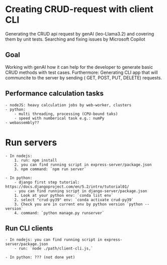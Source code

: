 # Creating CRUD-request with client CLI

Generating the CRUD api request by genAI (leo-Llama3.2) and covering them by unit tests.
Searching and fixing issues by Microsoft Copilot


## Goal

Working with  genAI how it can help for the developer to generate basic CRUD methods with test cases.
Furthermore: Generating CLI app that will communcite to the server by sending ( GET, POST, PUT, DELETE) requests.

## Performance calculation tasks
	- nodeJS: heavy calculation jobs by web-worker, clusters
	- python: 
		- multi threading, processing (CPU-bound taks)
		- speed with numberical task e.g.: numPy
	- webassembly??

# Run servers
	- In nodejs: 
		1. run: npm install
		2. you can find running script in express-server/package.json
		3. npm command: `npm run server`
	
	- In python:
		- django first step tutorial: https://docs.djangoproject.com/en/5.2/intro/tutorial01/
		- you can find running script in django-server/package.json
		1. Look at your python env: `conda list env`
		2. select "crud-py39" env: `conda activate crud-py39`
		3. Check you are in current env by python version `python --version`
		4. command: `python manage.py runserver`

## Run CLI clients
	- In nodejs: you can find running script in express-server/package.json
		- run: `node ./path/client-cli.js,`
		
	- In python: ??? (not done yet)
	